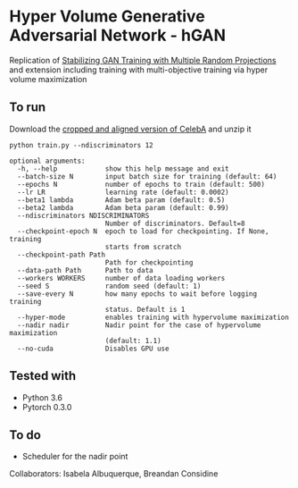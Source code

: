 # Hyper Volume Generative Adversarial Network - hGAN

Replication of [Stabilizing GAN Training with Multiple Random Projections](https://arxiv.org/abs/1705.07831) and extension including training with multi-objective training via hyper volume maximization

## To run

Download the [cropped and aligned version of CelebA](http://mmlab.ie.cuhk.edu.hk/projects/CelebA.html) and unzip it

```
python train.py --ndiscriminators 12
```

```
optional arguments:
  -h, --help            show this help message and exit
  --batch-size N        input batch size for training (default: 64)
  --epochs N            number of epochs to train (default: 500)
  --lr LR               learning rate (default: 0.0002)
  --beta1 lambda        Adam beta param (default: 0.5)
  --beta2 lambda        Adam beta param (default: 0.99)
  --ndiscriminators NDISCRIMINATORS
                        Number of discriminators. Default=8
  --checkpoint-epoch N  epoch to load for checkpointing. If None, training
                        starts from scratch
  --checkpoint-path Path
                        Path for checkpointing
  --data-path Path      Path to data
  --workers WORKERS     number of data loading workers
  --seed S              random seed (default: 1)
  --save-every N        how many epochs to wait before logging training
                        status. Default is 1
  --hyper-mode          enables training with hypervolume maximization
  --nadir nadir         Nadir point for the case of hypervolume maximization
                        (default: 1.1)
  --no-cuda             Disables GPU use
```

## Tested with


- Python 3.6
- Pytorch 0.3.0

## To do

- Scheduler for the nadir point

Collaborators: Isabela Albuquerque, Breandan Considine
